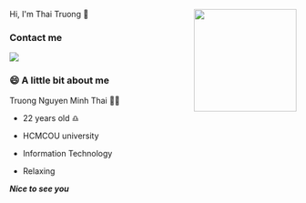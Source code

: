 Hi, I'm Thai Truong 🤗
<img align='right' src="https://media.giphy.com/media/2hw8p8TpG8CgvuQOCT/giphy.gif" width="180">

### Contact me
[![](https://img.shields.io/badge/Gmail-thai.trnm%40gmail.com-blue)](mailto:thai.trnm@gmail.com)

### 😄 A little bit about me

Truong Nguyen Minh Thai 👨‍💻

* 22 years old ♎
- HCMCOU university
+ Information Technology
* Relaxing

<div>
<!-- <img align= 'left' src="https://media.giphy.com/media/s1JvHf7JPTtEdKe7Sb/giphy.gif" width="30"> -->
  
   <em><b font-size = '20px'> Nice to see you</b></b></em>
</div>

